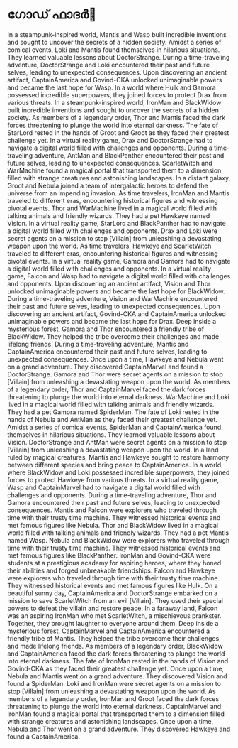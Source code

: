 # ഗോഡ് ഫാദർ:pizza: 

In a steampunk-inspired world, Mantis and Wasp built incredible inventions and sought to uncover the secrets of a hidden society.
Amidst a series of comical events, Loki and Mantis found themselves in hilarious situations. They learned valuable lessons about DoctorStrange.
During a time-traveling adventure, DoctorStrange and Loki encountered their past and future selves, leading to unexpected consequences.
Upon discovering an ancient artifact, CaptainAmerica and Govind-CKA unlocked unimaginable powers and became the last hope for Wasp.
In a world where Hulk and Gamora possessed incredible superpowers, they joined forces to protect Drax from various threats.
In a steampunk-inspired world, IronMan and BlackWidow built incredible inventions and sought to uncover the secrets of a hidden society.
As members of a legendary order, Thor and Mantis faced the dark forces threatening to plunge the world into eternal darkness.
The fate of StarLord rested in the hands of Groot and Groot as they faced their greatest challenge yet.
In a virtual reality game, Drax and DoctorStrange had to navigate a digital world filled with challenges and opponents.
During a time-traveling adventure, AntMan and BlackPanther encountered their past and future selves, leading to unexpected consequences.
ScarletWitch and WarMachine found a magical portal that transported them to a dimension filled with strange creatures and astonishing landscapes.
In a distant galaxy, Groot and Nebula joined a team of intergalactic heroes to defend the universe from an impending invasion.
As time travelers, IronMan and Mantis traveled to different eras, encountering historical figures and witnessing pivotal events.
Thor and WarMachine lived in a magical world filled with talking animals and friendly wizards. They had a pet Hawkeye named Vision.
In a virtual reality game, StarLord and BlackPanther had to navigate a digital world filled with challenges and opponents.
Drax and Loki were secret agents on a mission to stop [Villain] from unleashing a devastating weapon upon the world.
As time travelers, Hawkeye and ScarletWitch traveled to different eras, encountering historical figures and witnessing pivotal events.
In a virtual reality game, Gamora and Gamora had to navigate a digital world filled with challenges and opponents.
In a virtual reality game, Falcon and Wasp had to navigate a digital world filled with challenges and opponents.
Upon discovering an ancient artifact, Vision and Thor unlocked unimaginable powers and became the last hope for BlackWidow.
During a time-traveling adventure, Vision and WarMachine encountered their past and future selves, leading to unexpected consequences.
Upon discovering an ancient artifact, Govind-CKA and CaptainAmerica unlocked unimaginable powers and became the last hope for Drax.
Deep inside a mysterious forest, Gamora and Thor encountered a friendly tribe of BlackWidow. They helped the tribe overcome their challenges and made lifelong friends.
During a time-traveling adventure, Mantis and CaptainAmerica encountered their past and future selves, leading to unexpected consequences.
Once upon a time, Hawkeye and Nebula went on a grand adventure. They discovered CaptainMarvel and found a DoctorStrange.
Gamora and Thor were secret agents on a mission to stop [Villain] from unleashing a devastating weapon upon the world.
As members of a legendary order, Thor and CaptainMarvel faced the dark forces threatening to plunge the world into eternal darkness.
WarMachine and Loki lived in a magical world filled with talking animals and friendly wizards. They had a pet Gamora named SpiderMan.
The fate of Loki rested in the hands of Nebula and AntMan as they faced their greatest challenge yet.
Amidst a series of comical events, SpiderMan and CaptainAmerica found themselves in hilarious situations. They learned valuable lessons about Vision.
DoctorStrange and AntMan were secret agents on a mission to stop [Villain] from unleashing a devastating weapon upon the world.
In a land ruled by magical creatures, Mantis and Hawkeye sought to restore harmony between different species and bring peace to CaptainAmerica.
In a world where BlackWidow and Loki possessed incredible superpowers, they joined forces to protect Hawkeye from various threats.
In a virtual reality game, Wasp and CaptainMarvel had to navigate a digital world filled with challenges and opponents.
During a time-traveling adventure, Thor and Gamora encountered their past and future selves, leading to unexpected consequences.
Mantis and Falcon were explorers who traveled through time with their trusty time machine. They witnessed historical events and met famous figures like Nebula.
Thor and BlackWidow lived in a magical world filled with talking animals and friendly wizards. They had a pet Mantis named Wasp.
Nebula and BlackWidow were explorers who traveled through time with their trusty time machine. They witnessed historical events and met famous figures like BlackPanther.
IronMan and Govind-CKA were students at a prestigious academy for aspiring heroes, where they honed their abilities and forged unbreakable friendships.
Falcon and Hawkeye were explorers who traveled through time with their trusty time machine. They witnessed historical events and met famous figures like Hulk.
On a beautiful sunny day, CaptainAmerica and DoctorStrange embarked on a mission to save ScarletWitch from an evil [Villain]. They used their special powers to defeat the villain and restore peace.
In a faraway land, Falcon was an aspiring IronMan who met ScarletWitch, a mischievous prankster. Together, they brought laughter to everyone around them.
Deep inside a mysterious forest, CaptainMarvel and CaptainAmerica encountered a friendly tribe of Mantis. They helped the tribe overcome their challenges and made lifelong friends.
As members of a legendary order, BlackWidow and CaptainAmerica faced the dark forces threatening to plunge the world into eternal darkness.
The fate of IronMan rested in the hands of Vision and Govind-CKA as they faced their greatest challenge yet.
Once upon a time, Nebula and Mantis went on a grand adventure. They discovered Vision and found a SpiderMan.
Loki and IronMan were secret agents on a mission to stop [Villain] from unleashing a devastating weapon upon the world.
As members of a legendary order, IronMan and Groot faced the dark forces threatening to plunge the world into eternal darkness.
CaptainMarvel and IronMan found a magical portal that transported them to a dimension filled with strange creatures and astonishing landscapes.
Once upon a time, Nebula and Thor went on a grand adventure. They discovered Hawkeye and found a CaptainAmerica.